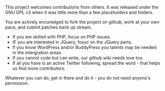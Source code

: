 This project welcomes contributions from others. It was released under the GNU GPL v3 when it was little more than a few placeholders and folders.

You are actively encuredged to fork the project on github, work at your own pace, and submit patches back up stream.

* If you are skilled with PHP, focus on PHP issues.
* IF you are interested in JQuery, fosuc on the JQuery parts.
* If you know WordPress and/or BuddyPress you talents may be needed in the intergration areas.
* If you cannot code but can write, our github wiki needs love too.
* If all you have is an active Twitter following, spread the word - that helps us find more contributors.

Whatever you can do, get in there and do it - you do not need anyone's permission.

